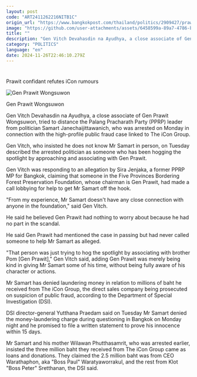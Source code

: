 ```yaml
---
layout: post
code: "ART2411262216NITB1C"
origin_url: "https://www.bangkokpost.com/thailand/politics/2909427/prawit-confidant-refutes-icon-rumours"
image: "https://github.com/user-attachments/assets/6458599a-89a7-4786-b1f8-80b87d2ecff1"
title: ""
description: "Gen Vitch Devahasdin na Ayudhya, a close associate of Gen Prawit Wongsuwon, tried to distance the Palang Pracharath Party (PPRP) leader from politician Samart Janechaijittawanich, who was arrested on Monday in connection with the high-profile public fraud case linked to The iCon Group."
category: "POLITICS"
language: "en"
date: 2024-11-26T22:46:10.279Z
---
```


# 

Prawit confidant refutes iCon rumours

![Gen Prawit Wongsuwon](https://github.com/user-attachments/assets/ff901edd-e05f-486e-8096-1b2efa0c739c)

Gen Prawit Wongsuwon

Gen Vitch Devahasdin na Ayudhya, a close associate of Gen Prawit Wongsuwon, tried to distance the Palang Pracharath Party (PPRP) leader from politician Samart Janechaijittawanich, who was arrested on Monday in connection with the high-profile public fraud case linked to The iCon Group.

Gen Vitch, who insisted he does not know Mr Samart in person, on Tuesday described the arrested politician as someone who has been hogging the spotlight by approaching and associating with Gen Prawit.

Gen Vitch was responding to an allegation by Sira Jenjaka, a former PPRP MP for Bangkok, claiming that someone in the Five Provinces Bordering Forest Preservation Foundation, whose chairman is Gen Prawit, had made a call lobbying for help to get Mr Samart off the hook.

"From my experience, Mr Samart doesn't have any close connection with anyone in the foundation," said Gen Vitch.

He said he believed Gen Prawit had nothing to worry about because he had no part in the scandal.

He said Gen Prawit had mentioned the case in passing but had never called someone to help Mr Samart as alleged.

"That person was just trying to hog the spotlight by associating with brother Pom \[Gen Prawit\]," Gen Vitch said, adding Gen Prawit was merely being kind in giving Mr Samart some of his time, without being fully aware of his character or actions.

Mr Samart has denied laundering money in relation to millions of baht he received from The iCon Group, the direct sales company being prosecuted on suspicion of public fraud, according to the Department of Special Investigation (DSI).

DSI director-general Yutthana Praedam said on Tuesday Mr Samart denied the money-laundering charge during questioning in Bangkok on Monday night and he promised to file a written statement to prove his innocence within 15 days.

Mr Samart and his mother Wilawan Phutthasamrit, who was arrested earlier, insisted the three million baht they received from The iCon Group came as loans and donations. They claimed the 2.5 million baht was from CEO Warathaphon, aka "Boss Paul" Waratyaworrakul, and the rest from Klot "Boss Peter" Sretthanan, the DSI said.